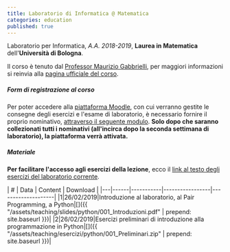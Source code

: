 ```yaml
---
title: Laboratorio di Informatica @ Matematica
categories: education
published: true
---
```


Laboratorio per Informatica, *A.A. 2018-2019*, **Laurea in Matematica** dell'**Università di Bologna**.

Il corso è tenuto dal [Professor Maurizio
Gabbrielli](http://cs.unibo.it/~gabbri), per maggiori informazioni si reinvia
alla [pagina ufficiale del
corso](https://www.unibo.it/it/didattica/insegnamenti/insegnamento/2018/323868).

##### Form di registrazione al corso

Per poter accedere alla [piattaforma Moodle](https://moodle.dm.unibo.it), con
cui verranno gestite le consegne degli esercizi e l'esame di laboratorio, è
necessario fornire il proprio nominativo, [attraverso il seguente
modulo](https://goo.gl/forms/ok8aDaeRqQYTkmLN2). **Solo dopo che saranno
collezionati tutti i nominativi (all'incirca dopo la seconda settimana di
laboratorio), la piattaforma verrà attivata.**

##### Materiale

**Per facilitare l'accesso agli esercizi della lezione**, ecco il
[link al testo degli esercizi del laboratorio corrente](#).

| # | Data | Content | Download |
|---|------|-----------|-----------------|--------------------|
|1|26/02/2019|Introduzione al laboratorio, al Pair Programming, a Python|[<i class="fas fa-file-pdf" aria-hidden="true" title="PDF"></i>]({{ "/assets/teaching/slides/python/001_Introduzioni.pdf" | prepend: site.baseurl }})|
|2|26/02/2019|Esercizi preliminari di introduzione alla programmazione in Python|[<i class="fas fa-file-archive" aria-hidden="true" title="ZIP"></i>]({{ "/assets/teaching/esercizi/python/001_Preliminari.zip" | prepend: site.baseurl }})|
